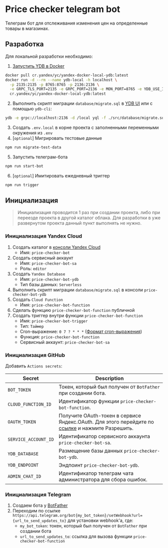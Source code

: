 # Price checker telegram bot

Телеграм бот для отслеживания изменения цен на определенные товары в магазинах.

## Разработка

Для локальной разработки необходимо:

1. [Запустить YDB в Docker](https://cloud.yandex.ru/docs/ydb/getting_started/self_hosted/ydb_docker)

```sh
docker pull cr.yandex/yc/yandex-docker-local-ydb:latest
docker run -d --rm --name ydb-local -h localhost \
  -p 2135:2135 -p 8765:8765 -p 2136:2136 \
  -e GRPC_TLS_PORT=2135 -e GRPC_PORT=2136 -e MON_PORT=8765 -e YDB_USE_IN_MEMORY_PDISKS=true \
  cr.yandex/yc/yandex-docker-local-ydb:latest
```

2. Выполнить скрипт миграции `database/migrate.sql` в [YDB UI](http://localhost:8765/) или с помощью `ydb-cli`:

```sh
ydb -e grpc://localhost:2136 -d /local yql -f ./src/database/migrate.sql
```

3. Создать `.env.local` в корне проекта с заполненными переменными окружения из `.env`
4. [`optional`] Мигрировать тестовые данные

```sh
npm run migrate-test-data
```

5. Запустить телеграм-бота

```sh
npm run start-bot
```

6. [`optional`] Имитировать ежедневный триггер

```sh
npm run trigger
```

## Инициализация

> Инициализация проводится 1 раз при создании проекта, либо при переезде проекта в другой каталог облака. Для разработки в уже развернутом проекта данный пункт выполнять не нужно.

### Инициализация Yandex Cloud

1. Создать каталог в [консоли Yandex Cloud](https://console.cloud.yandex.ru/cloud)
    - Имя: `price-checker-bot`
2. Создать сервисный аккаунт
    - Имя: `price-checker-bot-sa`
    - Роль: `editor`
3. Создать `Yandex Database`
    - Имя: `price-checker-bot-ydb`
    - Тип базы данных: `Serverless`
4. Выполнить скрипт миграции `database/migrate.sql` в консоли `price-checker-bot-ydb`
5. Создать `Cloud Function`
    - Имя: `price-checker-bot-function`
6. Сделать функцию `price-checker-bot-function` публичной
7. Создать триггер внутри функции `price-checker-bot-function`
    - Имя: `price-checker-bot-trigger`
    - Тип: `Таймер`
    - Cron-выражение: `0 7 ? * * *` ([Формат cron-выражения](https://cloud.yandex.ru/docs/functions/concepts/trigger/timer#cron-expression))
    - Функция: `price-checker-bot-function`
    - Сервисный аккаунт: `price-checker-bot-sa`

### Инициализация GitHub

Добавить `Actions secrets`:

| Secret               | Description                                                                                                                                                                                         |
| -------------------- | --------------------------------------------------------------------------------------------------------------------------------------------------------------------------------------------------- |
| `BOT_TOKEN`          | Токен, который был получен от `BotFather` при создании бота.                                                                                                                                        |
| `CLOUD_FUNCTION_ID`  | Идентификатор функции `price-checker-bot-function`.                                                                                                                                                 |
| `OAUTH_TOKEN`        | Получите OAuth-токен в сервисе Яндекс.OAuth. Для этого перейдите по [ссылке](https://oauth.yandex.ru/authorize?response_type=token&client_id=1a6990aa636648e9b2ef855fa7bec2fb) и нажмите Разрешить. |
| `SERVICE_ACCOUNT_ID` | Идентификатор сервисного аккаунта `price-checker-bot-sa`.                                                                                                                                           |
| `YDB_DATABASE`       | Размещение базы данных `price-checker-bot-ydb`.                                                                                                                                                     |
| `YDB_ENDPOINT`       | Эндпоинт `price-checker-bot-ydb`.                                                                                                                                                                   |
| `ADMIN_CHAT_ID`      | Идентификатор телеграм чата администратора для сбора ошибок.                                                                                                                                        |

### Инициализация Telegram

1. Создаем бота у [BotFather](https://t.me/BotFather)
2. Переходим по ссылке `https://api.telegram.org/bot{my_bot_token}/setWebhook?url={url_to_send_updates_to}` для установки webhook'а, где:
    - `my_bot_token`: токен, который был получен от `BotFather` при создании бота
    - `url_to_send_updates_to`: ссылка для вызова функции `price-checker-bot-function`
